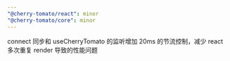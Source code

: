 ```yaml
---
"@cherry-tomato/react": minor
"@cherry-tomato/core": minor
---
```


connect 同步和 useCherryTomato 的监听增加 20ms 的节流控制，减少 react 多次重复 render 导致的性能问题
